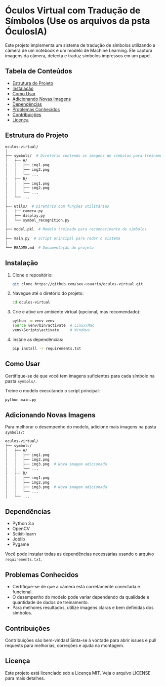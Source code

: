 
# Óculos Virtual com Tradução de Símbolos (Use os arquivos da psta ÓculosIA)

Este projeto implementa um sistema de tradução de símbolos utilizando a câmera de um notebook e um modelo de Machine Learning. Ele captura imagens da câmera, detecta e traduz símbolos impressos em um papel.

## Tabela de Conteúdos
- [Estrutura do Projeto](#estrutura-do-projeto)
- [Instalação](#instalação)
- [Como Usar](#como-usar)
- [Adicionando Novas Imagens](#adicionando-novas-imagens)
- [Dependências](#dependências)
- [Problemas Conhecidos](#problemas-conhecidos)
- [Contribuições](#contribuições)
- [Licença](#licença)

## Estrutura do Projeto

```bash
oculos-virtual/
│
├── symbols/  # Diretório contendo as imagens de símbolos para treinamento
│   ├── A/
│   │   ├── img1.png
│   │   ├── img2.png
│   │   └── ...
│   ├── B/
│   │   ├── img1.png
│   │   ├── img2.png
│   │   └── ...
│   └── ...
│
├── utils/  # Diretório com funções utilitárias
│   ├── camera.py
│   ├── display.py
│   └── symbol_recognition.py
│
├── model.pkl  # Modelo treinado para reconhecimento de símbolos
│
├── main.py  # Script principal para rodar o sistema
│
└── README.md  # Documentação do projeto
```
## Instalação

1. Clone o repositório:
    ```sh
    git clone https://github.com/seu-usuario/oculos-virtual.git
    ```

2. Navegue até o diretório do projeto:
    ```sh
    cd oculos-virtual
    ```

3. Crie e ative um ambiente virtual (opcional, mas recomendado):
    ```sh
    python -m venv venv
    source venv/bin/activate  # Linux/Mac
    venv\Scripts\activate     # Windows
    ```

4. Instale as dependências:
    ```sh
    pip install -r requirements.txt
    ```

## Como Usar

Certifique-se de que você tem imagens suficientes para cada símbolo na pasta `symbols/`.

Treine o modelo executando o script principal:
```sh
python main.py
```
## Adicionando Novas Imagens

Para melhorar o desempenho do modelo, adicione mais imagens na pasta `symbols/`:

```bash
oculos-virtual/
├── symbols/
│   ├── A/
│   │   ├── img1.png
│   │   ├── img2.png
│   │   ├── img3.png  # Nova imagem adicionada
│   │   └── ...
│   ├── B/
│   │   ├── img1.png
│   │   ├── img2.png
│   │   ├── img3.png  # Nova imagem adicionada
│   │   └── ...
│   └── ...
```
## Dependências

- Python 3.x
- OpenCV
- Scikit-learn
- Joblib
- Pygame

Você pode instalar todas as dependências necessárias usando o arquivo `requirements.txt`.

## Problemas Conhecidos

- Certifique-se de que a câmera está corretamente conectada e funcional.
- O desempenho do modelo pode variar dependendo da qualidade e quantidade de dados de treinamento.
- Para melhores resultados, utilize imagens claras e bem definidas dos símbolos.

## Contribuições

Contribuições são bem-vindas! Sinta-se à vontade para abrir issues e pull requests para melhorias, correções e ajuda na montagem.

## Licença

Este projeto está licenciado sob a Licença MIT. Veja o arquivo LICENSE para mais detalhes.
